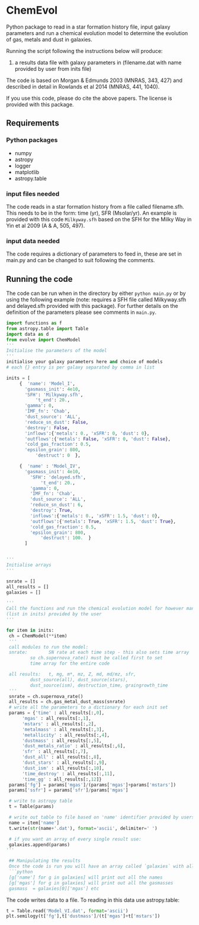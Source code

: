 # ChemEvol
Python package to read in a star formation history file, input galaxy parameters and run a chemical evolution model to determine the evolution of gas, metals and dust in galaxies.

Running the script following the instructions below will produce:

1. a results data file with galaxy parameters in (filename.dat with name provided
  by user from inits file)

The code is based on Morgan & Edmunds 2003 (MNRAS, 343, 427)
and described in detail in Rowlands et al 2014 (MNRAS, 441, 1040).

If you use this code, please do cite the above papers.  The license is provided with this package.

## Requirements

### Python packages
- numpy
- astropy
- logger
- matplotlib
- astropy.table

### input files needed
The code reads in a star formation history from a file called filename.sfh.  This needs to be in the form: time (yr), SFR (Msolar/yr).    An example is provided with this code `Milkyway.sfh` based on the SFH for the Milky Way in Yin et al 2009 (A & A, 505, 497).

### input data needed
The code requires a dictionary of parameters to feed in, these are set in main.py and can be changed to suit following the comments.

## Running the code
The code can be run when in the directory by either `python main.py` or by using the following example (note: requires a SFH file called Milkyway.sfh and delayed.sfh provided
  with this package).  For further details on the definition of the parameters please see comments in `main.py`.

```python
import functions as f
from astropy.table import Table
import data as d
from evolve import ChemModel
'''
Initialise the parameters of the model
'''
initialise your galaxy parameters here and choice of models
# each {} entry is per galaxy separated by comma in list

inits = [
     {	'name': 'Model_I',
       'gasmass_init': 4e10,
       'SFH': 'Milkyway.sfh',
           't_end': 20.,
       'gamma': 0,
       'IMF_fn': 'Chab',
       'dust_source': 'ALL',
       'reduce_sn_dust': False,
       'destroy': False,
       'inflows':{'metals': 0., 'xSFR': 0, 'dust': 0},
       'outflows':{'metals': False, 'xSFR': 0, 'dust': False},
       'cold_gas_fraction': 0.5,
       'epsilon_grain': 800,
           'destruct': 0  },

     {	'name' : 'Model_IV',
       'gasmass_init': 4e10,
         'SFH': 'delayed.sfh',
             't_end': 20.,
         'gamma': 0,
         'IMF_fn': 'Chab',
         'dust_source': 'ALL',
         'reduce_sn_dust': 6,
         'destroy': True,
         'inflows':{'metals': 0., 'xSFR': 1.5, 'dust': 0},
         'outflows':{'metals': True, 'xSFR': 1.5, 'dust': True},
         'cold_gas_fraction': 0.5,
         'epsilon_grain': 800,
             'destruct': 100.  }
       ]


'''
Initialise arrays
'''

snrate = []
all_results = []
galaxies = []

'''
Call the functions and run the chemical evolution model for however many galaxies
(list in inits) provided by the user
'''

for item in inits:
 ch = ChemModel(**item)
 '''
 call modules to run the model:
 snrate: 		SN rate at each time step - this also sets time array
         so ch.supernova_rate() must be called first to set
         time array for the entire code

 all results: 	t, mg, m*, mz, Z, md, md/mz, sfr,
         dust_source(all), dust_source(stars),
         dust_source(ism), destruction_time, graingrowth_time
 '''
 snrate = ch.supernova_rate()
 all_results = ch.gas_metal_dust_mass(snrate)
 # write all the parameters to a dictionary for each init set
 params = {'time' : all_results[:,0],
      'mgas' : all_results[:,1],
      'mstars' : all_results[:,2],
      'metalmass' : all_results[:,3],
      'metallicity' : all_results[:,4],
      'dustmass' : all_results[:,5],
      'dust_metals_ratio' : all_results[:,6],
      'sfr' : all_results[:,7],
      'dust_all' : all_results[:,8],
      'dust_stars' : all_results[:,9],
      'dust_ism' : all_results[:,10],
      'time_destroy' : all_results[:,11],
      'time_gg' : all_results[:,12]}
 params['fg'] = params['mgas']/(params['mgas']+params['mstars'])
 params['ssfr'] = params['sfr']/params['mgas']

 # write to astropy table
 t = Table(params)

 # write out table to file based on 'name' identifier provided by users
 name = item['name']
 t.write(str(name+'.dat'), format='ascii', delimiter=' ')

 # if you want an array of every single result use:
 galaxies.append(params)
'''

 ## Manipulating the results
 Once the code is run you will have an array called `galaxies` with all the parameters in.  To look at this data try:
 ```python
 [g['name'] for g in galaxies] will print out all the names
 [g['mgas'] for g in galaxies] will print out all the gasmasses
 gasmass  = galaxies[0]['mgas'] etc
 ```

 The code writes data to a file.  To reading in this data use astropy.table:
 ```python
 t = Table.read('Model_VI.dat', format='ascii')
 plt.semilogy(t['fg'],t['dustmass']/(t['mgas']+t['mstars'])
 ```
